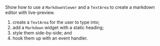 Show how to use a `MarkdownViewer` and a `TextArea` to create a markdown editor with live-preview.

1. create a `TextArea` for the user to type into;
2. add a `Markdown` widget with a static heading;
3. style them side-by-side; and
4. hook them up with an event handler.
